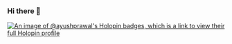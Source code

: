 ### Hi there 👋

[![An image of @ayushprawal's Holopin badges, which is a link to view their full Holopin profile](https://holopin.me/ayushprawal)](https://holopin.io/@ayushprawal)

